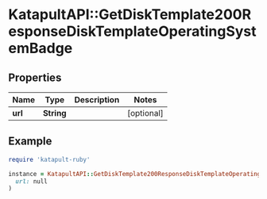 # KatapultAPI::GetDiskTemplate200ResponseDiskTemplateOperatingSystemBadge

## Properties

| Name | Type | Description | Notes |
| ---- | ---- | ----------- | ----- |
| **url** | **String** |  | [optional] |

## Example

```ruby
require 'katapult-ruby'

instance = KatapultAPI::GetDiskTemplate200ResponseDiskTemplateOperatingSystemBadge.new(
  url: null
)
```

